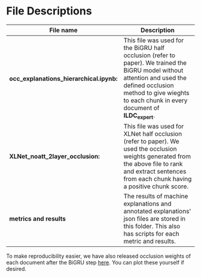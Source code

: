 # File Descriptions #

**File name**| **Description**
-------------|----------------
**occ_explanations_hierarchical.ipynb:**| This file was used for the BiGRU half occlusion (refer to paper). We trained the BiGRU model without attention and used the defined occlusion method to give wieghts to each chunk in every document of **ILDC<sub>expert</sub>**.
**XLNet_noatt_2layer_occlusion:**| This file was used for XLNet half occlusion (refer to paper). We used the occlusion weights generated from the above file to rank and extract sentences from each chunk having a positive chunk score.
**metrics and results**| The results of machine explanations and annotated explanations' json files are stored in this folder. This also has scripts for each metric and results.

To make reproducibility easier, we have also released occlusion weights of each document after the BiGRU step [here](https://drive.google.com/drive/folders/1g4di6WHAnKPoUl8gQ8YcQUOILBmmy1q7?usp=sharing). You can plot these yourself if desired.


